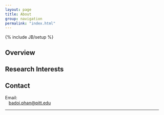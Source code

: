 ```yaml
---
layout: page
title: About
group: navigation
permalink: "index.html"
---
```

{% include JB/setup %}

Overview
--------

Research Interests
------------------

Contact
-------

<p>Email:<br>
&nbsp;&nbsp;&nbsp;<a href="mailto:badoi.phan@pitt.edu">badoi.phan@pitt.edu</a>
</p>

------------------
<a href="github.com/badoi">
